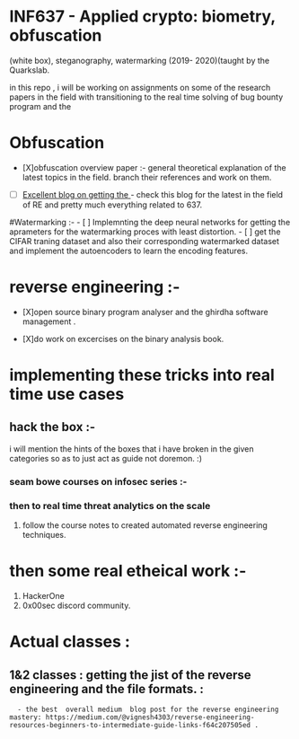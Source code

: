 #  INF637 - Applied crypto: biometry, obfuscation
(white box), steganography, watermarking (2019-
2020)(taught by the Quarkslab. 

in this repo , i will be working on assignments on some of the research papers in the field with transitioning to the real time solving of bug bounty program and the 






# Obfuscation
  - [X]obfuscation overview paper :-  general theoretical explanation of the latest topics in the field. branch  their references and work on them. 
  - [ ] [Excellent blog on  getting the ](https://blog.quarkslab.com) - check this blog for the latest in the field of RE and pretty much everything related to 637.
  
  #Watermarking :- 
    - [ ] Implemnting the deep neural networks for getting the aprameters for the watermarking proces with least distortion.
    - [ ] get the  CIFAR traning dataset and also their corresponding watermarked dataset and  implement the autoencoders to learn the encoding features.
    
# reverse engineering :- 
  - [X]open source binary  program analyser and the ghirdha software management .
  
  - [X]do work  on excercises on the binary analysis book.


# implementing these tricks into real time use cases 
## hack the box :- 
i will mention the hints of the boxes that i have broken in the given categories so as to just act as guide not doremon. :)

### seam bowe courses on infosec series :- 

### then to real time threat analytics on the scale 
1. follow the course notes to created automated reverse engineering  techniques.


# then some real etheical work :- 
1. HackerOne 
2. 0x00sec discord community. 




# Actual classes : 
  ##  1&2 classes : getting the  jist of the reverse engineering and the file formats. : 
      - the best  overall medium  blog post for the reverse engineering mastery: https://medium.com/@vignesh4303/reverse-engineering-resources-beginners-to-intermediate-guide-links-f64c207505ed . 

